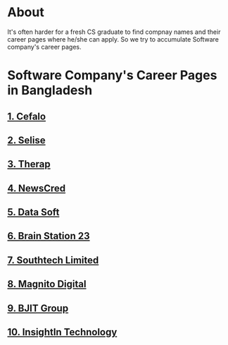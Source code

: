 # **About**
It's often harder for a fresh CS graduate to find compnay names and their career pages where he/she can apply. So we try to accumulate Software company's career pages.
# Software Company's Career Pages in Bangladesh

## [1. Cefalo](https://www.cefalo.com/career)
## [2. Selise](https://selise.ch/career)
## [3. Therap](https://therap.recruiterbox.com)
## [4. NewsCred](https://newscred.com/careers)
## [5. Data Soft](http://datasoft-bd.com/career)
## [6. Brain Station 23](https://career.brainstation-23.com)
## [7. Southtech Limited](https://career.southtechgroup.com)
## [8. Magnito Digital](http://magnitodigital.com/career)
## [9. BJIT Group](https://bjitgroup.com/career)
## [10. InsightIn Technology](http://insightintechnology.com/career)
